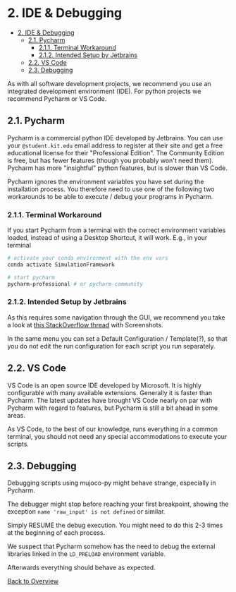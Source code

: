 # 2. IDE & Debugging
- [2. IDE & Debugging](#2-ide--debugging)
  - [2.1. Pycharm](#21-pycharm)
    - [2.1.1. Terminal Workaround](#211-terminal-workaround)
    - [2.1.2. Intended Setup by Jetbrains](#212-intended-setup-by-jetbrains)
  - [2.2. VS Code](#22-vs-code)
  - [2.3. Debugging](#23-debugging)

As with all software development projects, we recommend you use an integrated development environment (IDE). For python projects we recommend Pycharm or VS Code.

## 2.1. Pycharm
Pycharm is a commercial python IDE developed by Jetbrains. You can use your `@student.kit.edu` email address to register at their site and get a free educational license for their "Professional Edition". The Community Edition is free, but has fewer features (though you probably won't need them). Pycharm has more "insightful" python features, but is slower than VS Code.

Pycharm ignores the environment variables you have set during the installation process. You therefore need to use one of the following two workarounds to be able to execute / debug your programs in Pycharm.

### 2.1.1. Terminal Workaround
If you start Pycharm from a terminal with the correct environment variables loaded, instead of using a Desktop Shortcut, it will work. E.g., in your terminal

```bash
# activate your conda environment with the env vars
conda activate SimulationFramework

# start pycharm 
pycharm-professional # or pycharm-community
```

### 2.1.2. Intended Setup by Jetbrains
As this requires some navigation through the GUI, we recommend you take a look at [this StackOverflow thread](https://stackoverflow.com/questions/42708389/how-to-set-environment-variables-in-pycharm) with Screenshots.

In the same menu you can set a Default Configuration / Template(?), so that you do not edit the run configuration for each script you run separately.

## 2.2. VS Code
VS Code is an open source IDE developed by Microsoft. It is highly configurable with many available extensions. Generally it is faster than Pycharm. The latest updates have brought VS Code nearly on par with Pycharm with regard to features, but Pycharm is still a bit ahead in some areas.

As VS Code, to the best of our knowledge, runs everything in a common terminal, you should not need any special accommodations to execute your scripts.

## 2.3. Debugging
Debugging scripts using mujoco-py might behave strange, especially in Pycharm.

The debugger might stop before reaching your first breakpoint, showing the exception `name 'raw_input' is not defined` or similar.

Simply RESUME the debug execution. You might need to do this 2-3 times at the beginning of each process.

We suspect that Pycharm somehow has the need to debug the external libraries linked in the `LD_PRELOAD` environment variable.


Afterwards everything should behave as expected.

[Back to Overview](./)